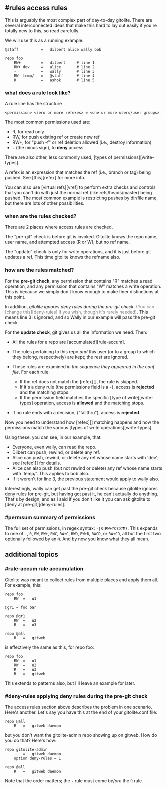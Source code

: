 ## #rules access rules

This is arguably the most complex part of day-to-day gitolite.  There are
several interconnected ideas that make this hard to lay out easily if you're
totally new to this, so read carefully.

We will use this as a running example:

    @staff          =   dilbert alice wally bob

    repo foo
        RW+         =   dilbert     # line 1
        RW+ dev     =   alice       # line 2
        -           =   wally       # line 3
        RW  temp/   =   @staff      # line 4
        R           =   ashok       # line 5

### what does a rule look like?

A rule line has the structure

    <permission> <zero or more refexes> = <one or more users/user groups>

The most common permissions used are:

  * R, for read only
  * RW, for push existing ref or create new ref
  * RW+, for  "push -f" or ref deletion allowed (i.e., destroy
    information)
  * `-` (the minus sign), to **deny** access.

There are also other, less commonly used, [types of permissions][write-types].

A refex is an expression that matches the ref (i.e., branch or tag) being
pushed.  See [this][refex] for more info.

You can also use [virtual refs][vref] to perform extra checks and controls
that you can't do with just the normal ref (like refs/heads/master) being
pushed.  The most common example is restricting pushes by dir/file name, but
there are lots of other possibilities.

### when are the rules checked?

There are 2 places where access rules are checked.

The "pre-git" check is before git is invoked.  Gitolite knows the repo name,
user name, and attempted access (R or W), but no ref name.

The "update" check is only for write operations, and it is just before git
updates a ref.  This time gitolite knows the refname also.

### how are the rules matched?

For the **pre-git check**, any permission that contains "R" matches a read
operation, and any permission that contains "W" matches a write operation.
This is because we simply don't know enough to make finer distinctions at this
point.

In addition, *gitolite ignores deny rules during the pre-git check*.  <font
color="gray">(You can [change this][deny-rules] if you wish, though it's
rarely needed)</font>.  This means line 3 is ignored, and so Wally in our
example will pass the pre-git check.

For the **update check**, git gives us all the information we need.  Then:

  * All the rules for a repo are [accumulated][rule-accum].

  * The rules pertaining to this repo *and* this user (or to a group to which
    they belong, respectively) are kept; the rest are ignored.

  * These rules are examined *in the sequence they appeared in the conf file*.
    For each rule:

      * If the ref does not match the [refex][], the rule is skipped.
      * If it's a deny rule (the permissions field is a `-`), access is
        **rejected** and the matching stops.
      * If the permission field matches the specific [type of
        write][write-types] operation, access is **allowed** and the matching
        stops.

  * If no rule ends with a decision, ("fallthru"), access is **rejected**.

Now you need to understand how [refex][] matching happens and how the
permissions match the various [types of write operations][write-types].

Using these, you can see, in our example, that:

  * Everyone, even wally, can read the repo.
  * Dilbert can push, rewind, or delete any ref.
  * Alice can push, rewind, or delete any ref whose name starts with 'dev';
    see [refex][] for details.
  * Alice can also push (but not rewind or delete) any ref whose name starts
    with 'temp/'.  This applies to bob also.
  * If it weren't for line 3, the previous statement would apply to wally
    also.

Interestingly, wally can get past the pre-git check because gitolite ignores
deny rules for pre-git, but having got past it, he can't actually do anything.
That's by design, and as I said if you don't like it you can ask gitolite to
[deny at pre-git][deny-rules].

### #permsum summary of permissions

The full set of permissions, in regex syntax: `-|R|RW+?C?D?M?`.  This expands
to one of `-`, `R`, `RW`, `RW+`, `RWC`, `RW+C`, `RWD`, `RW+D`, `RWCD`, or
`RW+CD`, all but the first two optionally followed by an `M`.  And by now you
know what they all mean.

## additional topics

### #rule-accum rule accumulation

Gitolite was meant to collect rules from multiple places and apply them all.
For example, this:

    repo foo
        RW  =   u1

    @gr1 = foo bar

    repo @gr1
        RW  =   u2
        R   =   u3

    repo @all
        R   =   gitweb

is effectively the same as this, for repo foo:

    repo foo
        RW  =   u1
        RW  =   u2
        R   =   u3
        R   =   gitweb

This extends to patterns also, but I'll leave an example for later.

### #deny-rules applying deny rules during the pre-git check

The access rules section above describes the problem in one scenario.  Here's
another.  Let's say you have this at the end of your gitolite.conf file:

    repo @all
        R   =   gitweb daemon

but you don't want the gitolite-admin repo showing up on gitweb.  How do you
do that?  Here's how:

    repo gitolite-admin
        -   =   gitweb daemon
        option deny-rules = 1

    repo @all
        R   =   gitweb daemon

Note that the order matters; the `-` rule must come *before* the `R` rule.
